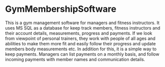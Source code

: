 # GymMembershipSoftware

This is a gym management software for managers and fitness instructors. It uses MS SQL as a database for keep track members, fitness instructors and their account details, measurements, progress and payments. If we look from viewpoint of personal trainers, they work with people of all ages and abilities to make them more fit and easily follow their progress and update members body measurements etc. In addition for this, it is a simple way to keep payments. Managers can list payments on a monthly basis, and follow incoming payments with member names and communication details.
